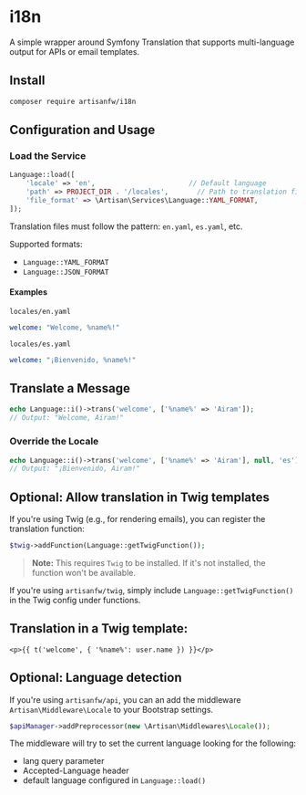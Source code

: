 # i18n
A simple wrapper around Symfony Translation that supports multi-language output for APIs or email templates.

## Install
```bash
composer require artisanfw/i18n
```

## Configuration and Usage
### Load the Service
```php
Language::load([
    'locale' => 'en',                       // Default language
    'path' => PROJECT_DIR . '/locales',       // Path to translation files
    'file_format' => \Artisan\Services\Language::YAML_FORMAT,
]);
```
Translation files must follow the pattern: `en.yaml`, `es.yaml`, etc.

Supported formats:
* `Language::YAML_FORMAT`
* `Language::JSON_FORMAT`

#### Examples
`locales/en.yaml`
```yaml
welcome: "Welcome, %name%!"
```
`locales/es.yaml`
```yaml
welcome: "¡Bienvenido, %name%!"
```

## Translate a Message
```php
echo Language::i()->trans('welcome', ['%name%' => 'Airam']);
// Output: "Welcome, Airam!"
```
### Override the Locale
```php
echo Language::i()->trans('welcome', ['%name%' => 'Airam'], null, 'es');
// Output: "¡Bienvenido, Airam!"
```
## Optional: Allow translation in Twig templates
If you're using Twig (e.g., for rendering emails), you can register the translation function:
```php
$twig->addFunction(Language::getTwigFunction());
```
> **Note:** This requires `Twig` to be installed. If it's not installed, the function won't be available.

If you're using `artisanfw/twig`, simply include `Language::getTwigFunction()` in the Twig config under functions.

## Translation in a Twig template:
```twig
<p>{{ t('welcome', { '%name%': user.name }) }}</p>
```

## Optional: Language detection
If you're using `artisanfw/api`, you can an add the middleware `Artisan\Middleware\Locale` to your Bootstrap settings.

```php
$apiManager->addPreprocessor(new \Artisan\Middlewares\Locale());
```

The middleware will try to set the current language looking for the following:
* lang query parameter
* Accepted-Language header
* default language configured in `Language::load()`
